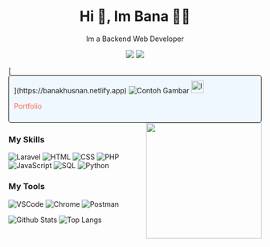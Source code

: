 <h1 align="center">Hi 👋, Im Bana 🧑‍💻</h1>
<p align="center">Im a Backend Web Developer</p>

<p align="center">
<a href="https://instagram.com/banakhoesnan"><img src="https://img.shields.io/badge/Instagram-E4405F?style=for-the-badge&logo=instagram&logoColor=white" /></a>
<a href="https://twitter.com/banakhoesnan"><img src="https://img.shields.io/badge/twitter-1DA1F2?style=for-the-badge&logo=twitter&logoColor=white" /></a>
</p>
[<div style="background-color: #f0f8ff; padding: 10px; border: 1px solid #000; border-radius: 5px;">](https://banakhusnan.netlify.app)
    <img src="https://www.example.com/image.png" alt="Contoh Gambar" style="max-width: 100%;">
    <img src="https://www.svgrepo.com/show/202977/portfolio-bag.svg" alt="Icon Portfolio" width="25px">
    <p style="color: #ff6347;">Portfolio</p>
</div>

<img align='right' src="https://media.giphy.com/media/M9gbBd9nbDrOTu1Mqx/giphy.gif" width="230">

### My Skills

![Laravel](https://img.shields.io/badge/-Laravel-000?&logo=Laravel) ![HTML](https://img.shields.io/badge/-HTML-000?&logo=html5) ![CSS](https://img.shields.io/badge/-CSS-000?&logo=css3&logoColor=007ACC) ![PHP](https://img.shields.io/badge/-PHP-000?&logo=PHP&logoColor=4479A1) ![JavaScript](https://img.shields.io/badge/-JavaScript-000?&logo=JavaScript&logoColor=ddc508) ![SQL](https://img.shields.io/badge/-SQL-000?&logo=MySQL&logoColor=4479A1) ![Python](https://img.shields.io/badge/-PYTHON-000?&logo=Python&logoColor=eaeaea)

### My Tools
![VSCode](https://img.shields.io/badge/-VSCode-000?&logo=visualstudiocode&logoColor=blue) ![Chrome](https://img.shields.io/badge/-Chrome-000?&logo=GoogleChrome&logoColor=red) ![Postman](https://img.shields.io/badge/-Postman-000?&logo=Postman&logoColor=orange) 

![Github Stats](https://github-readme-stats.vercel.app/api?username=banakhusnan&layout=compact&theme=onedark)
![Top Langs](https://github-readme-stats.vercel.app/api/top-langs?username=banakhusnan&layout=compact&theme=onedark)
